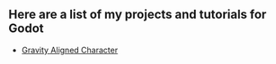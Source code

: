 ## Here are a list of my projects and tutorials for Godot

- [Gravity Aligned Character](./godot-gravity-aligned-character/README.md)